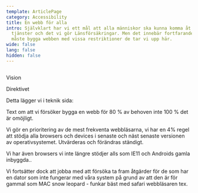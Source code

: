 ```yaml
---
template: ArticlePage
category: Accessibility
title: En webb för alla
intro: Självklart har vi ett mål att alla människor ska kunna komma åt våra
  tjänster och det vi gör Länsförsäkringar. Men det innebär fortfarande att vi
  måste bygga webben med vissa restriktioner de tar vi upp här.
wide: false
lang: false
hidden: false
---
```

<figure class="Image null "><img src="/img/wcag-en-webb-for-alla.png" srcset="/img/wcag-en-webb-for-alla.png 2x" alt=""><figcaption><div class="Image__caption"></div></figcaption></figure>

Vision

Direktivet



Detta lägger vi i teknik sida:

Text om att vi försöker bygga en webb för 80 % av behoven inte 100 % det är omöjligt.

Vi gör en prioritering av de mest frekventa webbläsarna, vi har en 4% regel att stödja alla browsers och devices i senaste och näst senaste versionen av operativsystemet. Utvärderas och förändras ständigt. 

Vi har även browsers vi inte längre stödjer alls som IE11 och Androids gamla inbyggda..

Vi fortsätter dock att jobba med att försöka ta fram åtgärder för de som har en dator som inte fungerar med våra system på grund av att den är för gammal som MAC snow leopard - funkar bäst med safari webbläsaren tex.